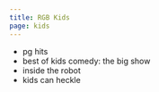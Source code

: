 ```yaml
---
title: RGB Kids
page: kids
---
```


<script setup>
    import KidsPage from "./KidsPage.vue";
</script>

<KidsPage />


* pg hits
* best of kids comedy: the big show
* inside the robot
* kids can heckle
